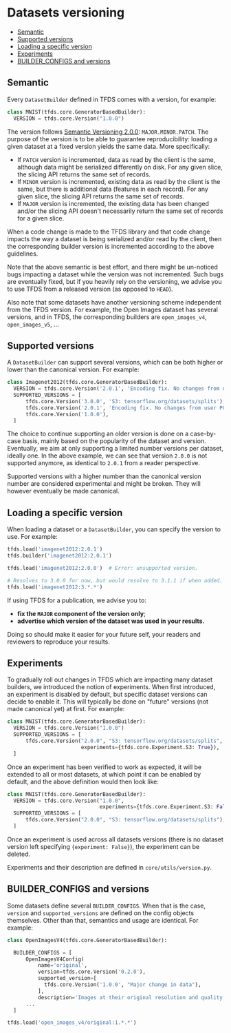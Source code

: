 # Datasets versioning

*  [Semantic](#semantic)
*  [Supported versions](#supported-versions)
*  [Loading a specific version](#loading-a-specific-version)
*  [Experiments](#experiments)
*  [BUILDER_CONFIGS and versions](#builder-configs-and-versions)

## Semantic

Every `DatasetBuilder` defined in TFDS comes with a version, for example:

```py
class MNIST(tfds.core.GeneratorBasedBuilder):
  VERSION = tfds.core.Version("1.0.0")
```

The version follows
[Semantic Versioning 2.0.0](https://semver.org/spec/v2.0.0.html):
`MAJOR.MINOR.PATCH`. The purpose of the version is to be able to guarantee
reproducibility: loading a given dataset at a fixed version yields the same
data. More specifically:

 - If `PATCH` version is incremented, data as read by the client is the same,
 although data might be serialized differently on disk. For any given slice, the
 slicing API returns the same set of records.
 - If `MINOR` version is incremented, existing data as read by the client is the
 same, but there is additional data (features in each record). For any given
 slice, the  slicing API returns the same set of records.
 - If `MAJOR` version is incremented, the existing data has been changed and/or
 the slicing API doesn't necessarily return the same set of records for a given
 slice.

When a code change is made to the TFDS library and that code change impacts the
way a dataset is being serialized and/or read by the client, then the
corresponding builder version is incremented according to the above guidelines.

Note that the above semantic is best effort, and there might be un-noticed bugs
impacting a dataset while the version was not incremented. Such bugs are
eventually fixed, but if you heavily rely on the versioning, we advise you to
use TFDS from a released version (as opposed to `HEAD`).

Also note that some datasets have another versioning scheme independent from
the TFDS version. For example, the Open Images dataset has several versions,
and in TFDS, the corresponding builders are `open_images_v4`, `open_images_v5`,
...

## Supported versions

A `DatasetBuilder` can support several versions, which can be both higher or
lower than the canonical version. For example:

```py
class Imagenet2012(tfds.core.GeneratorBasedBuilder):
  VERSION = tfds.core.Version('2.0.1', 'Encoding fix. No changes from user POV')
  SUPPORTED_VERSIONS = [
      tfds.core.Version('3.0.0', 'S3: tensorflow.org/datasets/splits'),
      tfds.core.Version('2.0.1', 'Encoding fix. No changes from user POV'),
      tfds.core.Version('1.0.0'),
  ]
```

The choice to continue supporting an older version is done on a case-by-case
basis, mainly based on the popularity of the dataset and version. Eventually, we
aim at only supporting a limited number versions per dataset, ideally one. In
the above example, we can see that version `2.0.0` is not supported anymore, as
identical to `2.0.1` from a reader perspective.

Supported versions with a higher number than the canonical version number are
considered experimental and might be broken. They will however eventually be
made canonical.

## Loading a specific version

When loading a dataset or a `DatasetBuilder`, you can specify the version to
use. For example:

```py
tfds.load('imagenet2012:2.0.1')
tfds.builder('imagenet2012:2.0.1')

tfds.load('imagenet2012:2.0.0')  # Error: unsupported version.

# Resolves to 3.0.0 for now, but would resolve to 3.1.1 if when added.
tfds.load('imagenet2012:3.*.*')
```

If using TFDS for a publication, we advise you to:

 - **fix the `MAJOR` component of the version only**;
 - **advertise which version of the dataset was used in your results.**

Doing so should make it easier for your future self, your readers and
reviewers to reproduce your results.

## Experiments

To gradually roll out changes in TFDS which are impacting many dataset builders,
we introduced the notion of experiments. When first introduced, an experiment
is disabled by default, but specific dataset versions can decide to enable it.
This will typically be done on "future" versions (not made canonical yet) at
first. For example:

```py
class MNIST(tfds.core.GeneratorBasedBuilder):
  VERSION = tfds.core.Version("1.0.0")
  SUPPORTED_VERSIONS = [
      tfds.core.Version("2.0.0", "S3: tensorflow.org/datasets/splits",
                        experiments={tfds.core.Experiment.S3: True}),
  ]
```

Once an experiment has been verified to work as expected, it will be extended to
all or most datasets, at which point it can be enabled by default, and the above
definition would then look like:

```py
class MNIST(tfds.core.GeneratorBasedBuilder):
  VERSION = tfds.core.Version("1.0.0",
                              experiments={tfds.core.Experiment.S3: False})
  SUPPORTED_VERSIONS = [
      tfds.core.Version("2.0.0", "S3: tensorflow.org/datasets/splits"),
  ]
```

Once an experiment is used across all datasets versions (there is no dataset
version left specifying `{experiment: False}`), the experiment can be deleted.

Experiments and their description are defined in `core/utils/version.py`.

## BUILDER_CONFIGS and versions

Some datasets define several `BUILDER_CONFIGS`. When that is the case, `version`
and `supported_versions` are defined on the config objects themselves. Other
than that, semantics and usage are identical. For example:

```py
class OpenImagesV4(tfds.core.GeneratorBasedBuilder):

  BUILDER_CONFIGS = [
      OpenImagesV4Config(
          name='original',
          version=tfds.core.Version('0.2.0'),
          supported_version=[
            tfds.core.Version('1.0.0', "Major change in data"),
          ],
          description='Images at their original resolution and quality.'),
      ...
  ]

tfds.load('open_images_v4/original:1.*.*')
```
